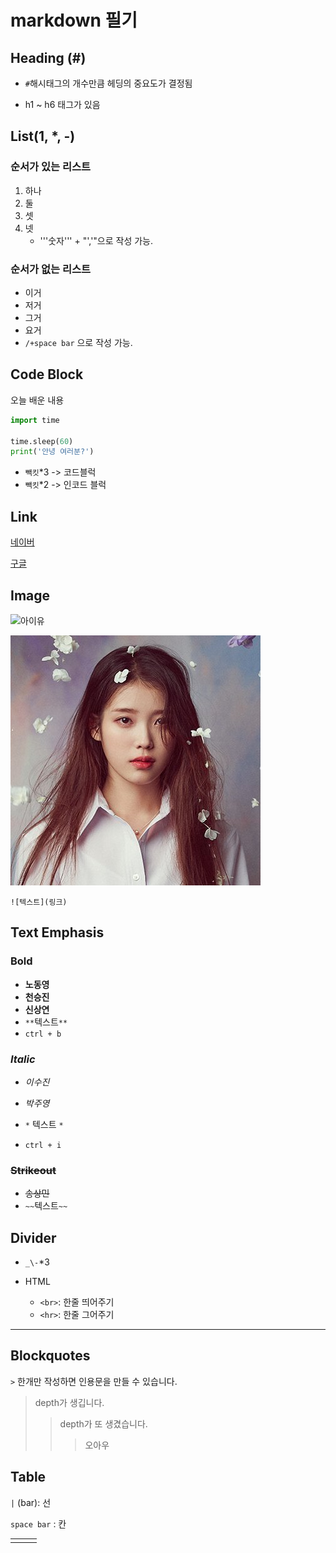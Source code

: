 # markdown 필기

## Heading (#)

- `#`해시태그의 개수만큼 헤딩의 중요도가 결정됨

- h1 ~ h6 태그가 있음



## List(1, *, -)

### 순서가 있는 리스트

1. 하나
2. 둘
3. 셋
4. 넷
   - '''숫자'''  + "','"으로 작성 가능.

### 순서가 없는 리스트

- 이거
- 저거
- 그거
- 요거
- `/+space bar` 으로 작성 가능.



## Code Block

오늘 배운 내용

```python
import time

time.sleep(60)
print('안녕 여러분?')
```

- `빽킷`*3 -> 코드블럭
- `빽킷`*2 -> 인코드 블럭





## Link

[네이버](https://www.naver.com)

[구글](https://www.google.com)

## Image

![아이유](https://pbs.twimg.com/profile_images/1374979417915547648/vKspl9Et_400x400.jpg)

![텍스트](README-images/vKspl9Et_400x400.jpg)

`![텍스트](링크)`

## Text Emphasis

### **Bold**

- **노동영**
- **천승진**
- **신상연**
- `**`텍스트`**`
- `ctrl + b`

### *Italic*

- *이수진*

- *박주영*
- `*` 텍스트 `*`

- `ctrl + i`

### ~~Strikeout~~

- ~~송상민~~
- `~~`텍스트`~~`

## Divider

- `_\-`*3

- HTML
  - `<br>`: 한줄 띄어주기
  - `<hr>`: 한줄 그어주기

<hr>

## Blockquotes

`>` 한개만 작성하면 인용문을 만들 수 있습니다.

> depth가 생깁니다.
>
> > depth가 또 생겼습니다.
> >
> > > 오아우





## Table

`|` (bar): 선

`space bar` : 칸 

|      |      |      |
| ---- | ---- | ---- |
|      |      |      |




